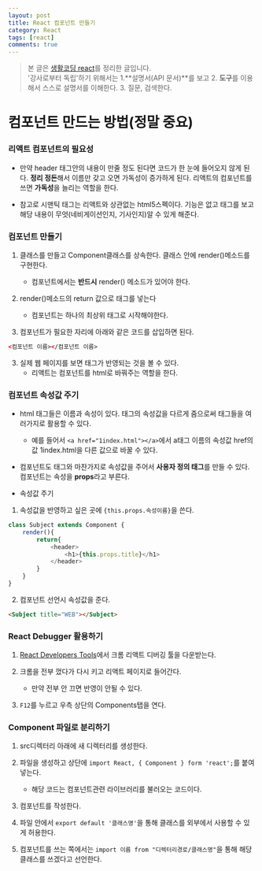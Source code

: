 ```yaml
---
layout: post
title: React 컴포넌트 만들기
category: React
tags: [react]
comments: true
---
```


> 본 글은 [생활코딩 react](https://www.opentutorials.org/module/4058/24737)를 정리한 글입니다.  
> '강사로부터 독립'하기 위해서는 1.**설명서(API 문서)**를 보고 2. **도구**를 이용해서 스스로 설명서를 이해한다. 3. 질문, 검색한다.

# 컴포넌트 만드는 방법(정말 중요)

### 리액트 컴포넌트의 필요성

- 만약 header 태그안의 내용이 만줄 정도 된다면 코드가 한 눈에 들어오지 않게 된다. **정리 정돈**해서 이름만 갖고 오면 가독성이 증가하게 된다. 리액트의 컴포넌트를 쓰면 **가독성**을 늘리는 역할을 한다.

- 참고로 시맨틱 태그는 리액트와 상관없는 html5스펙이다. 기능은 없고 태그를 보고 해당 내용이 무엇(네비게이션인지, 기사인지)알 수 있게 해준다.

### 컴포넌트 만들기

1. 클래스를 만들고 Component클래스를 상속한다. 클래스 안에 render()메소드를 구현한다.
    - 컴포넌트에서는 **반드시** render() 메소드가 있어야 한다.

2. render()메소드의 return 값으로 태그를 넣는다
    - 컴포넌트는 하나의 최상위 태그로 시작해야한다.

3. 컴포넌트가 필요한 자리에 아래와 같은 코드를 삽입하면 된다.

```html
<컴포넌트 이름></컴포넌트 이름>
```

3. 실제 웹 페이지를 보면 태그가 반영되는 것을 볼 수 있다.
    - 리액트는 컴포넌트를 html로 바꿔주는 역할을 한다.

### 컴포넌트 속성값 주기

- html 태그들은 이름과 속성이 있다. 태그의 속성값을 다르게 줌으로써 태그들을 여러가지로 활용할 수 있다.
    - 예를 들어서 `<a href="1index.html"></a>`에서 a태그 이름의 속성값 href의 값 1index.html을 다른 값으로 바꿀 수 있다.

- 컴포넌트도 태그와 마찬가지로 속성값을 주어서 **사용자 정의 태그**를 만들 수 있다. 컴포넌트는 속성을 **props**라고 부른다.

- 속성값 주기

1. 속성값을 반영하고 싶은 곳에 `{this.props.속성이름}`을 쓴다.

```javascript
class Subject extends Component {
    render(){
        return{
            <header>
                <h1>{this.props.title}</h1>
            </header>
        }
    }
}
```

2. 컴포넌트 선언시 속성값을 준다.

```html
<Subject title="WEB"></Subject>
```


### React Debugger 활용하기

1. [React Developers Tools](https://chrome.google.com/webstore/detail/react-developer-tools/fmkadmapgofadopljbjfkapdkoienihi)에서 크롬 리액트 디버깅 툴을 다운받는다.

2. 크롬을 전부 껐다가 다시 키고 리액트 페이지로 들어간다.
    - 만약 전부 안 끄면 반영이 안될 수 있다.

3.  `F12`를 누르고 우측 상단의 Components탭을 연다.

### Component 파일로 분리하기

1. src디렉터리 아래에 새 디렉터리를 생성한다.

2. 파일을 생성하고 상단에 `import React, { Component } form 'react';`를 붙여넣는다.
    - 해당 코드는 컴포넌트관련 라이브러리를 불러오는 코드이다.

3. 컴포넌트를 작성한다.

4. 파일 안에서 `export default '클래스명'`을 통해 클래스를 외부에서 사용할 수 있게 허용한다.

5. 컴포넌트를 쓰는 쪽에서는 `import 이름 from "디렉터리경로/클래스명"`을 통해 해당 클래스를 쓰겠다고 선언한다.

